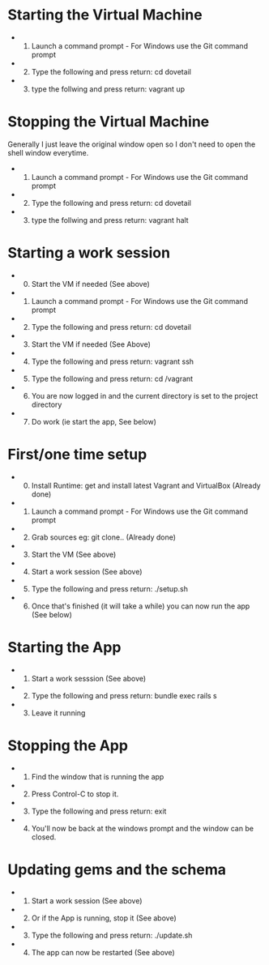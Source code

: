 # Starting the Virtual Machine

 * 1. Launch a command prompt - For Windows use the Git command prompt
 * 2. Type the following and press return: cd dovetail
 * 3. type the follwing and press return: vagrant up

# Stopping the Virtual Machine

Generally I just leave the original window open so I don't need to open the shell window everytime.

 * 1. Launch a command prompt - For Windows use the Git command prompt
 * 2. Type the following and press return: cd dovetail
 * 3. type the follwing and press return: vagrant halt

# Starting a work session

 * 0. Start the VM if needed (See above)
 * 1. Launch a command prompt - For Windows use the Git command prompt
 * 2. Type the following and press return: cd dovetail
 * 3. Start the VM if needed (See Above)
 * 4. Type the following and press return: vagrant ssh
 * 5. Type the following and press return: cd /vagrant
 * 6. You are now logged in and the current directory is set to the project directory
 * 7. Do work (ie start the app, See below)

# First/one time setup

 * 0. Install Runtime: get and install latest Vagrant and VirtualBox (Already done)
 * 1. Launch a command prompt - For Windows use the Git command prompt
 * 2. Grab sources eg: git clone.. (Already done)
 * 3. Start the VM (See above)
 * 4. Start a work session (See above)
 * 5. Type the following and press return: ./setup.sh
 * 6. Once that's finished (it will take a while) you can now run the app (See below)

# Starting the App

 * 1. Start a work sesssion (See above)
 * 2. Type the following and press return: bundle exec rails s
 * 3. Leave it running

# Stopping the App

 * 1. Find the window that is running the app
 * 2. Press Control-C to stop it.
 * 3. Type the following and press return: exit 
 * 4. You'll now be back at the windows prompt and the window can be closed.

# Updating gems and the schema

 * 1. Start a work session (See above)
 * 2. Or if the App is running, stop it (See above)
 * 3. Type the following and press return: ./update.sh
 * 4. The app can now be restarted (See above)


